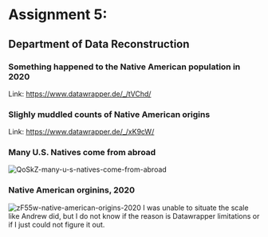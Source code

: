 # Assignment 5:
## Department of Data Reconstruction
### Something happened to the Native American population in 2020
Link: https://www.datawrapper.de/_/tVChd/
### Slighly muddled counts of Native American origins
Link: https://www.datawrapper.de/_/xK9cW/
### Many U.S. Natives come from abroad
![QoSkZ-many-u-s-natives-come-from-abroad](https://github.com/EFrances427/datajournalism-fall23/assets/146783169/3eaf5111-164e-4e11-82fc-b90ce5461b05)
### Native American orginins, 2020
![zF55w-native-american-origins-2020](https://github.com/EFrances427/datajournalism-fall23/assets/146783169/6b42da58-3f30-46b8-8d77-8064dd7b2b37)
I was unable to situate the scale like Andrew did, but I do not know if the reason is Datawrapper limitations or if I just could not figure it out. 
